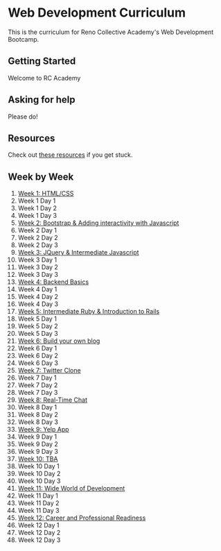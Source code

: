 # Web Development Curriculum

This is the curriculum for Reno Collective Academy's Web Development Bootcamp.

## Getting Started
Welcome to RC Academy

## Asking for help

Please do!


## Resources
Check out [these resources](./z-resources) if you get stuck.

## Week by Week

1. [Week 1: HTML/CSS](./week1)
  1. Week 1 Day 1
  2. Week 1 Day 2
  3. Week 1 Day 3
2. [Week 2: Bootstrap & Adding interactivity with Javascript](./week2)
  1. Week 2 Day 1
  2. Week 2 Day 2
  3. Week 2 Day 3
3. [Week 3: JQuery & Intermediate Javascript](./week3)
  1. Week 3 Day 1
  2. Week 3 Day 2
  3. Week 3 Day 3
4. [Week 4: Backend Basics](./week4)
  1. Week 4 Day 1
  2. Week 4 Day 2
  3. Week 4 Day 3
5. [Week 5: Intermediate Ruby & Introduction to Rails](./week5)
  1. Week 5 Day 1
  2. Week 5 Day 2
  3. Week 5 Day 3
6. [Week 6: Build your own blog](./week6) 
  1. Week 6 Day 1
  2. Week 6 Day 2
  3. Week 6 Day 3
7. [Week 7: Twitter Clone](./week7)
  1. Week 7 Day 1
  2. Week 7 Day 2
  3. Week 7 Day 3
8. [Week 8: Real-Time Chat](./week8)
  1. Week 8 Day 1
  2. Week 8 Day 2
  3. Week 8 Day 3
9. [Week 9: Yelp App](./week9)
  1. Week 9 Day 1
  2. Week 9 Day 2
  3. Week 9 Day 3
10. [Week 10: TBA](./week10)
  1. Week 10 Day 1
  2. Week 10 Day 2
  3. Week 10 Day 3
11. [Week 11: Wide World of Development](./week11)
  1. Week 11 Day 1
  2. Week 11 Day 2
  3. Week 11 Day 3
12. [Week 12: Career and Professional Readiness](./week12)
  1. Week 12 Day 1
  2. Week 12 Day 2
  3. Week 12 Day 3


